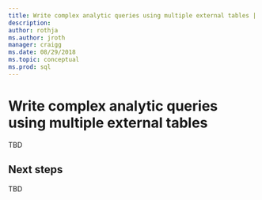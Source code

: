 ```yaml
---
title: Write complex analytic queries using multiple external tables | Microsoft Docs
description:
author: rothja 
ms.author: jroth 
manager: craigg
ms.date: 08/29/2018
ms.topic: conceptual
ms.prod: sql
---
```


# Write complex analytic queries using multiple external tables

TBD

## Next steps

TBD
